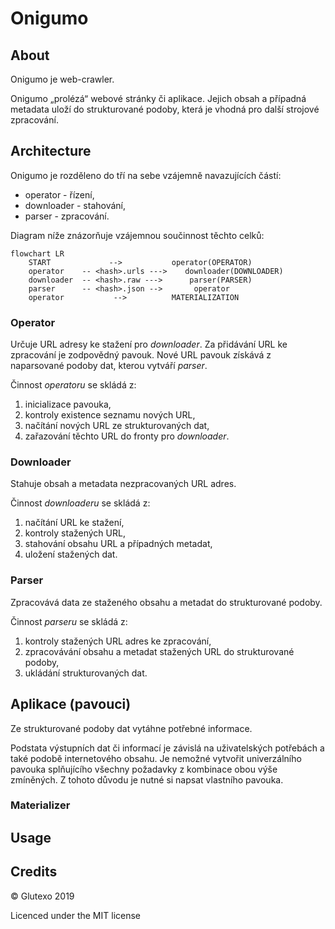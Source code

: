 # Onigumo #

## About ##

Onigumo je web-crawler.

Onigumo „prolézá“ webové stránky či aplikace. Jejich obsah a případná metadata uloží do strukturované podoby, která je vhodná pro další strojové zpracování.

## Architecture ##

Onigumo je rozděleno do tří na sebe vzájemně navazujících částí:

* operator - řízení,
* downloader - stahování,
* parser - zpracování.

Diagram níže znázorňuje vzájemnou součinnost těchto celků:

```mermaid
flowchart LR
    START             -->           operator(OPERATOR)
    operator    -- <hash>.urls --->    downloader(DOWNLOADER)
    downloader  -- <hash>.raw --->      parser(PARSER)
    parser      -- <hash>.json -->       operator
    operator           -->          MATERIALIZATION
```

### Operator ###

Určuje URL adresy ke stažení pro _downloader_. Za přidávání URL ke zpracování je zodpovědný pavouk. Nové URL pavouk získává z naparsované podoby dat, kterou vytváří _parser_.

Činnost _operatoru_ se skládá z:

1. inicializace pavouka,
2. kontroly existence seznamu nových URL,
3. načítání nových URL ze strukturovaných dat,
4. zařazování těchto URL do fronty pro _downloader_.

### Downloader ###

Stahuje obsah a metadata nezpracovaných URL adres.

Činnost _downloaderu_ se skládá z:

1. načítání URL ke stažení,
2. kontroly stažených URL,
3. stahování obsahu URL a případných metadat,
4. uložení stažených dat.

### Parser ###

Zpracovává data ze staženého obsahu a metadat do strukturované podoby.

Činnost _parseru_ se skládá z:

1. kontroly stažených URL adres ke zpracování,
2. zpracovávání obsahu a metadat stažených URL do strukturované podoby,
3. ukládání strukturovaných dat.

## Aplikace (pavouci) ##

Ze strukturované podoby dat vytáhne potřebné informace.

Podstata výstupních dat či informací je závislá na uživatelských potřebách a také podobě internetového obsahu. Je nemožné vytvořit univerzálního pavouka splňujícího všechny požadavky z kombinace obou výše zmíněných. Z tohoto důvodu je nutné si napsat vlastního pavouka.

### Materializer ###

## Usage ##

## Credits ##

© Glutexo 2019

Licenced under the MIT license

